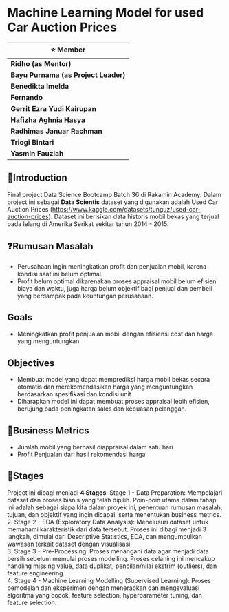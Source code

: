 # Machine Learning Model for used Car Auction Prices

| :star: Member                        |
| ------------------------------------ |
| **Ridho (as Mentor)**                |
| **Bayu Purnama (as Project Leader)** |
| **Benedikta Imelda**                 |
| **Fernando**                         |
| **Gerrit Ezra Yudi Kairupan**        |
| **Hafizha Aghnia Hasya**             |
| **Radhimas Januar Rachman**          |
| **Triogi Bintari**                   |
| **Yasmin Fauziah**                   |


## 🔰**Introduction**

Final project Data Science Bootcamp Batch 36 di Rakamin Academy. Dalam project ini sebagai **Data Scientis** dataset yang digunakan adalah Used Car Auction Prices (https://www.kaggle.com/datasets/tunguz/used-car-auction-prices). Dataset ini berisikan data historis mobil bekas yang terjual pada lelang di Amerika Serikat sekitar tahun 2014 - 2015.


## :question:**Rumusan Masalah**

- Perusahaan Ingin meningkatkan profit dan penjualan mobil, karena kondisi saat ini belum optimal.
- Profit belum optimal dikarenakan proses appraisal mobil belum efisien biaya dan waktu, juga harga belum objektif bagi penjual dan pembeli yang berdampak pada keuntungan perusahaan.

## **Goals**

- Meningkatkan profit penjualan mobil dengan efisiensi cost dan harga yang menguntungkan 

## **Objectives**

- Membuat model yang dapat memprediksi harga mobil bekas secara  otomatis dan merekomendasikan harga yang menguntungkan berdasarkan spesifikasi dan kondisi unit
- Diharapkan model ini dapat membuat proses appraisal lebih efisien, berujung pada peningkatan sales dan kepuasan pelanggan.

## :pushpin:**Business Metrics**

- Jumlah mobil yang berhasil diappraisal dalam satu hari
- Profit Penjualan dari hasil rekomendasi harga

## 👣**Stages**
Project ini dibagi menjadi **4 Stages**:
Stage 1 - Data Preparation: Mempelajari dataset dan proses bisnis yang telah dipilih. Poin-poin utama dalam tahap ini adalah sebagai siapa kita dalam proyek ini, penentuan rumusan masalah, tujuan, dan objektif yang ingin dicapai, serta menentukan business metrics.<br>
2. Stage 2 - EDA (Exploratory Data Analysis): Menelusuri dataset untuk memahami karakteristik dari data tersebut. Proses ini dibagi menjadi 3 langkah, dimulai dari Descriptive Statistics, EDA, dan mengumpulkan wawasan terkait dataset dengan visualisasi.<br>
3. Stage 3 - Pre-Processing: Proses menangani data agar menjadi data bersih sebelum memulai proses modelling. Proses celaning ini mencakup handling missing value, data duplikat, pencilan/nilai ekstrim (outliers), dan feature engineering.<br>
4. Stage 4 - Machine Learning Modelling (Supervised Learning): Proses pemodelan dan eksperimen dengan menerapkan dan mengevaluasi algoritma yang cocok, feature selection, hyperparameter tuning, dan feature selection.

